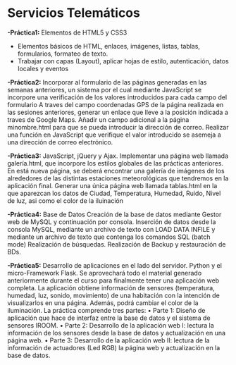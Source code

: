 # Servicios Telemáticos

**-Práctica1:** Elementos de HTML5 y CSS3
- Elementos básicos de HTML, enlaces, imágenes, listas, tablas, formularios, formateo de texto.
- Trabajar con capas (Layout), aplicar hojas de estilo, autenticación, datos locales y eventos

**-Práctica2:** Incorporar al formulario de las páginas generadas en las semanas anteriores, un sistema por el cual mediante
JavaScript se incorpore una verificación de los valores introducidos para cada campo del formulario
A traves del campo coordenadas GPS de la página realizada en las sesiones anteriores, generar un
enlace que lleve a la posición indicada a traves de Google Maps.
Añadir un campo adicional a la página minombre.html para que se pueda introducir la dirección de
correo. Realizar una función en JavaScript que verifique el valor introducido se asemeja a una
dirección de correo electrónico.

**-Práctica3:** JavaScript, jQuery y Ajax.
Implementar una página web llamada galería.html, que incorpore los estilos globales de las prácticas anteriores. En está nueva página, se deberá encontrar una galería de imágenes de los alrededores de las distintas estaciones meteorológicas que tendremos en la aplicación final.
Generar una única página web llamada tablas.html en la que aparezcan los datos de Ciudad, Temperatura, Humedad, Ruido, Nivel de luz, asi como el color de la iluinación

**-Práctica4:** Base de Datos
Creación de la base de datos mediante Gestor web de MySQL y continuación por consola.
Inserción de datos desde la consola MySQL, mediante un archivo de texto con LOAD DATA INFILE y mediante un archivo de texto que contenga los comandos SQL (batch mode)
Realización de búsquedas.
Realización de Backup y restauración de BDs.

**-Práctica5:** Desarrollo de aplicaciones en el lado del servidor. Python y el micro-Framework Flask.
Se aprovechará todo el material generado anteriormente durante el curso para finalmente tener una aplicación web completa.
La aplicación obtiene información de sensores (temperatura, humedad, luz, sonido, movimiento) de una habitación con la intención de visualizarlos en una página. Además, podrá cambiar el color de la iluminación.
La práctica comprende tres partes:
• Parte 1: Diseño de aplicación que hace de interfaz entre la base de datos y el sistema de
sensores IROOM.
• Parte 2: Desarrollo de la aplicación web I: lectura la información de los sensores desde la base
de datos y actualización en una página web.
• Parte 3: Desarrollo de la aplicación web II: lectura de la información de actuadores (Led RGB)
la página web y actualización en la base de datos.

